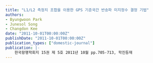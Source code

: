 ```yaml
---
title: "L1/L2 측정치 조합을 이용한 GPS 기준국간 반송파 미지정수 결정 기법"
authors:
- Byungwoon Park
- Junesol Song
- Changdon Kee
date: "2011-10-01T00:00:00Z"
publishDate: "2011-10-01T00:00:00Z"
publication_types: ["domestic-journal"]
publication: |-
    한국항행학회지 15권 제 5호 2011년 10월 pp.705-713, 학진등재
---
```

